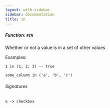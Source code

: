```yaml
---
layout: with-sidebar
sidebar: documentation
title: in
---
```


##### Function: `#IN`
Whether or not a value is in a set of other values

  Examples:

    1 in (1, 2, 3) -- true

    some_column in ('a', 'b', 'c')

###### Signatures
    a -> checkbox

